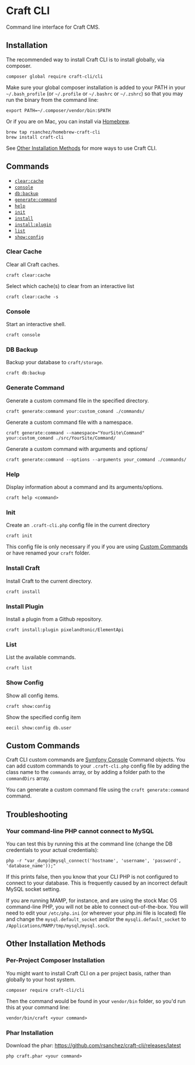 # Craft CLI

Command line interface for Craft CMS.

## Installation

The recommended way to install Craft CLI is to install globally, via composer.

```
composer global require craft-cli/cli
```

Make sure your global composer installation is added to your PATH in your `~/.bash_profile` (or `~/.profile` or `~/.bashrc` or `~/.zshrc`) so that you may run the binary from the command line:

```
export PATH=~/.composer/vendor/bin:$PATH
```

Or if you are on Mac, you can install via [Homebrew](http://brew.sh/).

```
brew tap rsanchez/homebrew-craft-cli
brew install craft-cli
```

See [Other Installation Methods](#other-installation-methods) for more ways to use Craft CLI.

## Commands

- [`clear:cache`](#clear-cache)
- [`console`](#console)
- [`db:backup`](#db-backup)
- [`generate:command`](#generate-command)
- [`help`](#help)
- [`init`](#init)
- [`install`](#install)
- [`install:plugin`](#install-plugin)
- [`list`](#list)
- [`show:config`](#show-config)

### Clear Cache

Clear all Craft caches.

```
craft clear:cache
```

Select which cache(s) to clear from an interactive list

```
craft clear:cache -s
```

### Console

Start an interactive shell.

```
craft console
```

### DB Backup

Backup your database to `craft/storage`.

```
craft db:backup
```

### Generate Command

Generate a custom command file in the specified directory.

```
craft generate:command your:custom_comand ./commands/
```

Generate a custom command file with a namespace.

```
craft generate:command --namespace="YourSite\Command" your:custom_comand ./src/YourSite/Command/
```

Generate a custom command with arguments and options/

```
craft generate:command --options --arguments your_command ./commands/
```

### Help

Display information about a command and its arguments/options.

```
craft help <command>
```

### Init

Create an `.craft-cli.php` config file in the current directory

```
craft init
```

This config file is only necessary if you if you are using [Custom Commands](#custom-commands) or have renamed your `craft` folder.

### Install Craft

Install Craft to the current directory.

```
craft install
```

### Install Plugin

Install a plugin from a Github repository.

```
craft install:plugin pixelandtonic/ElementApi
```

### List

List the available commands.

```
craft list
```

### Show Config

Show all config items.

```
craft show:config
```

Show the specified config item

```
eecil show:config db.user
```

## Custom Commands

Craft CLI custom commands are [Symfony Console](http://symfony.com/doc/current/components/console/introduction.html) Command objects. You can add custom commands to your `.craft-cli.php` config file by adding the class name to the `commands` array, or by adding a folder path to the `commandDirs` array.

You can generate a custom command file using the `craft generate:command` command.

## Troubleshooting

### Your command-line PHP cannot connect to MySQL

You can test this by running this at the command line (change the DB credentials to your actual credentials):

```
php -r "var_dump(@mysql_connect('hostname', 'username', 'password', 'database_name'));"
```

If this prints false, then you know that your CLI PHP is not configured to connect to your database. This is frequently caused by an incorrect default MySQL socket setting.

If you are running MAMP, for instance, and are using the stock Mac OS command-line PHP, you will not be able to connect out-of-the-box. You will need to edit your `/etc/php.ini` (or wherever your php.ini file is located) file and change the `mysql.default_socket` and/or the `mysqli.default_socket` to `/Applications/MAMP/tmp/mysql/mysql.sock`.

## Other Installation Methods

### Per-Project Composer Installation

You might want to install Craft CLI on a per project basis, rather than globally to your host system.

```
composer require craft-cli/cli
```

Then the command would be found in your `vendor/bin` folder, so you'd run this at your command line:

```
vendor/bin/craft <your command>
```

### Phar Installation

Download the phar: https://github.com/rsanchez/craft-cli/releases/latest

```
php craft.phar <your command>
```
